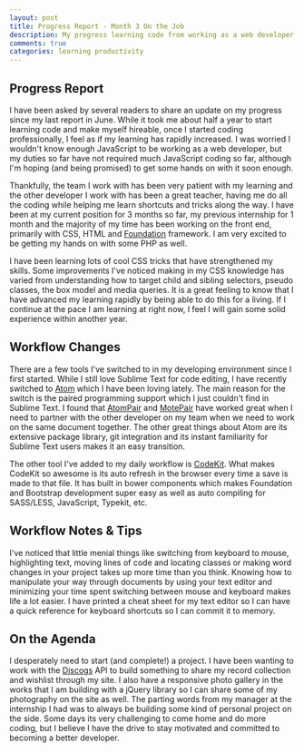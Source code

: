 ```yaml
---
layout: post
title: Progress Report - Month 3 On the Job
description: My progress learning code from working as a web developer over the last 3-4 months. I share some resources, notes and tips I've acquired since my last report.
comments: true
categories: learning productivity
---
```


## Progress Report
I have been asked by several readers to share an update on my progress since my last report in June. While it took me about half a year to start learning code and make myself hireable, once I started coding professionally, I feel as if my learning has rapidly increased. I was worried I wouldn't know enough JavaScript to be working as a web developer, but my duties so far have not required much JavaScript coding so far, although I'm hoping (and being promised) to get some hands on with it soon enough.

Thankfully, the team I work with has been very patient with my learning and the other developer I work with has been a great teacher, having me do all the coding while helping me learn shortcuts and tricks along the way. I have been at my current position for 3 months so far, my previous internship for 1 month and the majority of my time has been working on the front end, primarily with CSS, HTML and [Foundation](http://zurb.foundation.com) framework. I am very excited to be getting my hands on with some PHP as well.

I have been learning lots of cool CSS tricks that have strengthened my skills. Some improvements I've noticed making in my CSS knowledge has varied from understanding how to target child and sibling selectors, pseudo classes, the box model and media queries. It is a great feeling to know that I have advanced my learning rapidly by being able to do this for a living. If I continue at the pace I am learning at right now, I feel I will gain some solid experience within another year.

## Workflow Changes
There are a few tools I've switched to in my developing environment since I first started. While I still love Sublime Text for code editing, I have recently switched to [Atom](https://atom.io/) which I have been loving lately. The main reason for the switch is the paired programming support which I just couldn't find in Sublime Text. I found that [AtomPair](https://blog.pusher.com/atom-pair/) and [MotePair](https://atom.io/packages/motepair) have worked great when I need to partner with the other developer on my team when we need to work on the same document together. The other great things about Atom are its extensive package library, git integration and its instant familiarity for Sublime Text users makes it an easy transition.

The other tool I've added to my daily workflow is [CodeKit](https://incident57.com/codekit/). What makes CodeKit so awesome is its auto refresh in the browser every time a save is made to that file. It has built in bower components which makes Foundation and Bootstrap development super easy as well as auto compiling for SASS/LESS, JavaScript, Typekit, etc.

## Workflow Notes &amp; Tips
I've noticed that little menial things like switching from keyboard to mouse, highlighting text, moving lines of code and locating classes or making word changes in your project takes up more time than you think. Knowing how to manipulate your way through documents by using your text editor and minimizing your time spent switching between mouse and keyboard makes life a lot easier. I have printed a cheat sheet for my text editor so I can have a quick reference for keyboard shortcuts so I can commit it to memory.

## On the Agenda
I desperately need to start (and complete!) a project. I have been wanting to work with the [Discogs](http://www.discogs.com/) API to build something to share my record collection and wishlist through my site. I also have a responsive photo gallery in the works that I am building with a jQuery library so I can share some of my photography on the site as well. The parting words from my manager at the internship I had was to always be building some kind of personal project on the side. Some days its very challenging to come home and do more coding, but I believe I have the drive to stay motivated and committed to becoming a better developer.
